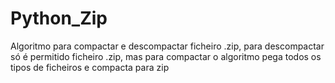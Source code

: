 # Python_Zip
Algoritmo para compactar e descompactar ficheiro .zip, para descompactar só é permitido ficheiro .zip, mas para compactar o algoritmo pega todos os tipos de ficheiros e compacta para zip
